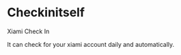 Checkinitself
=============

Xiami Check In

It can check for your xiami account daily and automatically.
